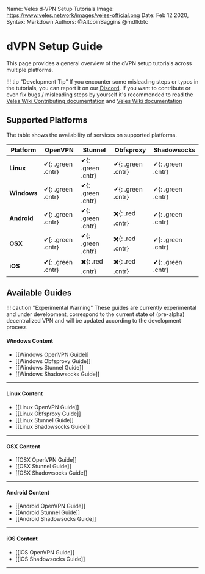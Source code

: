 Name:           Veles d-VPN Setup Tutorials
Image:          https://www.veles.network/images/veles-official.png
Date:           Feb 12 2020,
Syntax:         Markdown
Authors:        @AltcoinBaggins @mdfkbtc

# dVPN Setup Guide 

This page provides a general overview of the dVPN setup tutorials across multiple platforms.

!!! tip "Development Tip"
	If you encounter some misleading steps or typos in the tutorials, you can report it on our [Discord](https://discord.gg/P528fGg). If you want to contribute or even fix bugs / misleading steps by yourself it's recommended to read the [Veles Wiki Contributing documentation](https://github.com/mdfkbtc/veles-wiki/blob/master/docs/CONTRIBUTING.md) and [Veles Wiki documentation](https://github.com/mdfkbtc/veles-wiki/blob/master/docs/README.md)

## Supported Platforms  

The table shows the availability of services on supported platforms.  

  
**Platform**            |**OpenVPN**			|**Stunnel**			|**Obfsproxy**			  |**Shadowsocks**  
------------------------|-----------------------|-----------------------|-------------------------|---------------------------
 **Linux**       		|  ✔{: .green .cntr}	|  ✔{: .green .cntr}	|  ✔{: .green .cntr}	  |  ✔{: .green .cntr}			
 **Windows**     		|  ✔{: .green .cntr} 	|  ✔{: .green .cntr}	|  ✔{: .green .cntr}	  |  ✔{: .green .cntr}			
 **Android**	 		|  ✔{: .green .cntr}	|  ✔{: .green .cntr}	|  ✖️{: .red .cntr}	      |  ✔{: .green .cntr}			
 **OSX**         		|  ✔{: .green .cntr}	|  ✔{: .green .cntr}	|  ✖️{: .red .cntr}	  	  |  ✔{: .green .cntr}			
 **iOS**		 		|  ✔{: .green .cntr}	|  ✖️{: .red .cntr}	 	|  ✖️{: .red .cntr}	  	  |  ✔{: .green .cntr}

  

## Available Guides  


!!! caution "Experimental Warning"
	These guides are currently experimental and under development, correspond to the current state of (pre-alpha) decentralized VPN and will be updated according to the development process

#### Windows Content
* [[Windows OpenVPN Guide]]
* [[Windows Obfsproxy Guide]]
* [[Windows Stunnel Guide]]  
* [[Windows Shadowsocks Guide]]  
***

#### Linux Content
* [[Linux OpenVPN Guide]]
* [[Linux Obfsproxy Guide]]
* [[Linux Stunnel Guide]]  
* [[Linux Shadowsocks Guide]]  
***

#### OSX Content
* [[OSX OpenVPN Guide]]
* [[OSX Stunnel Guide]]  
* [[OSX Shadowsocks Guide]]  
***

#### Android Content            
* [[Android OpenVPN Guide]]  
* [[Android Stunnel Guide]]  
* [[Android Shadowsocks Guide]]  
***

#### iOS Content
* [[iOS OpenVPN Guide]]  
* [[iOS Shadowsocks Guide]]  
***
